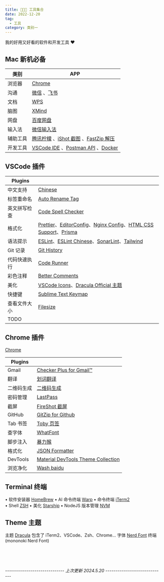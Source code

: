 ```yaml
---
title: 👨🏻‍💻 工具集合
date: 2022-12-20
tag:
  - 工具
category: 类别一
---
```


我的好用又好看的软件和开发工具 ❤️

## Mac 新机必备

| 类别     | APP                                                                                                                                                          |
| -------- | ------------------------------------------------------------------------------------------------------------------------------------------------------------ |
| 浏览器   | [Chrome](https://www.google.cn/intl/zh-CN/chrome/)                                                                                                           |
| 沟通     | [微信](https://weixin.qq.com/) 、[飞书](https://www.feishu.cn/)                                                                                              |
| 文档     | [WPS](https://www.wps.cn/)                                                                                                                                   |
| 脑图     | [XMind](https://xmind.cn/)                                                                                                                                   |
| 网盘     | [百度网盘](https://pan.baidu.com/download)                                                                                                                   |
| 输入法   | [微信输入法](https://z.weixin.qq.com/)                                                                                                                       |
| 辅助工具 | [腾讯柠檬](https://lemon.qq.com/) 、[iShot 截图](https://www.better365.cn/ishot.html) 、[FastZip 解压](https://www.better365.cn/fastzip.html)                |
| 开发工具 | [VSCode IDE](https://code.visualstudio.com/) 、[Postman API](https://www.postman.com/downloads/) 、[Docker](https://www.docker.com/products/docker-desktop/) |

## VSCode 插件

| Plugins      |                                                                                                                                                                                                                                                                                                                                                                                                                                                                    |
| ------------ | ------------------------------------------------------------------------------------------------------------------------------------------------------------------------------------------------------------------------------------------------------------------------------------------------------------------------------------------------------------------------------------------------------------------------------------------------------------------ |
| 中文支持     | [Chinese](https://marketplace.visualstudio.com/items?itemName=MS-CEINTL.vscode-language-pack-zh-hans)                                                                                                                                                                                                                                                                                                                                                              |
| 标签重命名   | [Auto Rename Tag](https://marketplace.visualstudio.com/items?itemName=formulahendry.auto-rename-tag)                                                                                                                                                                                                                                                                                                                                                               |
| 英文拼写检查 | [Code Spell Checker](https://marketplace.visualstudio.com/items?itemName=streetsidesoftware.code-spell-checker)                                                                                                                                                                                                                                                                                                                                                    |
| 格式化       | [Prettier](https://marketplace.visualstudio.com/items?itemName=esbenp.prettier-vscode)、[EditorConfig](https://marketplace.visualstudio.com/items?itemName=EditorConfig.EditorConfig)、[Nginx Config](https://marketplace.visualstudio.com/items?itemName=ahmadalli.vscode-nginx-conf)、[HTML CSS Support](https://marketplace.visualstudio.com/items?itemName=ecmel.vscode-html-css)、[Prisma](https://marketplace.visualstudio.com/items?itemName=Prisma.prisma) |
| 语法提示     | [ESLint](https://marketplace.visualstudio.com/items?itemName=dbaeumer.vscode-eslint)、[ESLint Chinese](https://marketplace.visualstudio.com/items?itemName=maggie.eslint-rules-zh-plugin)、[SonarLint](https://marketplace.visualstudio.com/items?itemName=SonarSource.sonarlint-vscode)、[Tailwind](https://marketplace.visualstudio.com/items?itemName=bradlc.vscode-tailwindcss)                                                                                |
| Git 记录     | [Git History](https://marketplace.visualstudio.com/items?itemName=donjayamanne.githistory)                                                                                                                                                                                                                                                                                                                                                                         |
| 代码快速执行 | [Code Runner](https://marketplace.visualstudio.com/items?itemName=formulahendry.code-runner)                                                                                                                                                                                                                                                                                                                                                                       |
| 彩色注释     | [Better Comments](https://marketplace.visualstudio.com/items?itemName=aaron-bond.better-comments)                                                                                                                                                                                                                                                                                                                                                                  |
| 美化         | [VSCode Icons](https://marketplace.visualstudio.com/items?itemName=vscode-icons-team.vscode-icons)、[Dracula Official 主题](https://marketplace.visualstudio.com/items?itemName=dracula-theme.theme-dracula)                                                                                                                                                                                                                                                       |
| 快捷键       | [Sublime Text Keymap](https://marketplace.visualstudio.com/items?itemName=ms-vscode.sublime-keybindings)                                                                                                                                                                                                                                                                                                                                                           |
| 查看文件大小 | [Filesize](https://marketplace.visualstudio.com/items?itemName=mkxml.vscode-filesize)                                                                                                                                                                                                                                                                                                                                                                              |
| TODO         |

## Chrome 插件

[Chrome](https://www.google.cn/intl/zh-CN/chrome/)

| Plugins    |                                                                                                                                           |
| ---------- | ----------------------------------------------------------------------------------------------------------------------------------------- |
| Gmail      | [Checker Plus for Gmail™](https://chrome.google.com/webstore/detail/checker-plus-for-gmail/oeopbcgkkoapgobdbedcemjljbihmemj)              |
| 翻译       | [划词翻译](https://chrome.google.com/webstore/detail/%E5%88%92%E8%AF%8D%E7%BF%BB%E8%AF%91/ikhdkkncnoglghljlkmcimlnlhkeamad)               |
| 二维码生成 | [二维码生成](https://chrome.google.com/webstore/detail/qr-code-generator/afpbjjgbdimpioenaedcjgkaigggcdpp)                                |
| 密码管理   | [LastPass](https://chrome.google.com/webstore/detail/lastpass-free-password-ma/hdokiejnpimakedhajhdlcegeplioahd)                          |
| 截屏       | [FireShot 截屏](https://chrome.google.com/webstore/detail/take-webpage-screenshots/mcbpblocgmgfnpjjppndjkmgjaogfceg)                      |
| GitHub     | [GitZip for Github](https://chrome.google.com/webstore/detail/gitzip-for-github/ffabmkklhbepgcgfonabamgnfafbdlkn)                         |
| Tab 书签   | [Toby 页签](https://chrome.google.com/webstore/detail/toby-for-chrome/hddnkoipeenegfoeaoibdmnaalmgkpip)                                   |
| 查字体     | [WhatFont](https://chromewebstore.google.com/detail/whatfont-%E4%BB%80%E4%B9%88-html-%E5%AD%97%E4%BD%93/iceonohalfbfcldenclcjafcpboiplfo) |
| 脚步注入   | [暴力猴](https://chromewebstore.google.com/detail/%E6%9A%B4%E5%8A%9B%E7%8C%B4/jinjaccalgkegednnccohejagnlnfdag)                           |
| 格式化     | [JSON Formatter](https://chromewebstore.google.com/detail/json-formatter/bcjindcccaagfpapjjmafapmmgkkhgoa?hl=en)                          |
| DevTools   | [Material DevTools Theme Collection](https://chromewebstore.google.com/detail/material-devtools-theme-c/jmefikbdhgocdjeejjnnepgnfkkbpgjo) |
| 浏览净化   | [Wash baidu](https://chromewebstore.google.com/detail/washbaidu/bhiodmiooehmkihcpibmohdpmblnmhdb)                                         |

## Terminal 终端

• 软件安装器 [HomeBrew](https://brew.sh/)
• AI 命令终端 [Warp](https://www.warp.dev/)
• 命令终端 [iTerm2](https://iterm2.com/)  
• Shell [ZSH](https://ohmyz.sh/)
• 美化 [Starship](https://starship.rs/zh-CN/)
• NodeJS 版本管理 [NVM](https://github.com/nvm-sh/nvm)

## Theme 主题

主题 [Dracula](https://draculatheme.com/) 包含了 iTerm2、VSCode、Zsh、Chrome...
字体 [Nerd Font](https://www.nerdfonts.com/font-downloads) 终端(mononoki Nerd Font)
  
<br/>
<br/>
<br/>

_------------------------------ 上次更新 2024.5.20 ------------------------------_